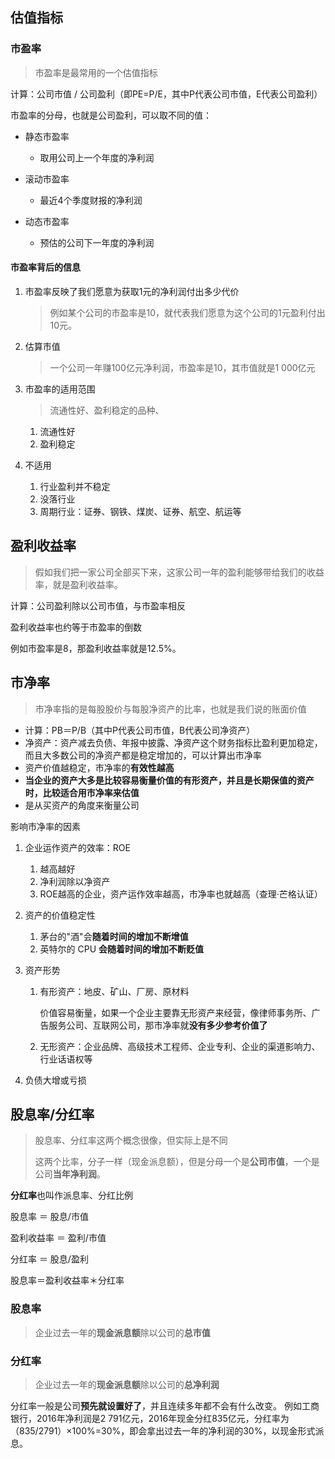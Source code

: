 ## 估值指标

### 市盈率

> 市盈率是最常用的一个估值指标

计算：公司市值 / 公司盈利（即PE=P/E，其中P代表公司市值，E代表公司盈利）

市盈率的分母，也就是公司盈利，可以取不同的值：

- 静态市盈率
    - 取用公司上一个年度的净利润

- 滚动市盈率
    - 最近4个季度财报的净利润

- 动态市盈率
    - 预估的公司下一年度的净利润

#### 市盈率背后的信息

1. 市盈率反映了我们愿意为获取1元的净利润付出多少代价

    > 例如某个公司的市盈率是10，就代表我们愿意为这个公司的1元盈利付出10元。

2. 估算市值

    > 一个公司一年赚100亿元净利润，市盈率是10，其市值就是1 000亿元

3. 市盈率的适用范围

    > 流通性好、盈利稳定的品种、

    1. 流通性好
    2. 盈利稳定

4. 不适用
    1. 行业盈利并不稳定
    2. 没落行业
    3. 周期行业：证券、钢铁、煤炭、证券、航空、航运等

## 盈利收益率

> 假如我们把一家公司全部买下来，这家公司一年的盈利能够带给我们的收益率，就是盈利收益率。

计算：公司盈利除以公司市值，与市盈率相反

盈利收益率也约等于市盈率的倒数

例如市盈率是8，那盈利收益率就是12.5%。

## 市净率

> 市净率指的是每股股价与每股净资产的比率，也就是我们说的账面价值

- 计算：PB＝P/B（其中P代表公司市值，B代表公司净资产）
- 净资产：资产减去负债、年报中披露、净资产这个财务指标比盈利更加稳定，而且大多数公司的净资产都是稳定增加的，可以计算出市净率
- 资产价值越稳定，市净率的**有效性越高**
- **当企业的资产大多是比较容易衡量价值的有形资产，并且是长期保值的资产时，比较适合用市净率来估值**
- 是从买资产的角度来衡量公司



影响市净率的因素

1. 企业运作资产的效率：ROE
    
    1. 越高越好
    2. 净利润除以净资产
    3. ROE越高的企业，资产运作效率越高，市净率也就越高（查理·芒格认证）
    
2. 资产的价值稳定性

    1. 茅台的"酒"会**随着时间的增加不断增值**
    2. 英特尔的 CPU **会随着时间的增加不断贬值**

3. 资产形势

    1. 有形资产：地皮、矿山、厂房、原材料

        价值容易衡量，如果一个企业主要靠无形资产来经营，像律师事务所、广告服务公司、互联网公司，那市净率就**没有多少参考价值了**

    2. 无形资产：企业品牌、高级技术工程师、企业专利、企业的渠道影响力、行业话语权等

4. 负债大增或亏损

## 股息率/分红率

> 股息率、分红率这两个概念很像，但实际上是不同
>
> 这两个比率，分子一样（现金派息额），但是分母一个是**公司市值**，一个是公司**当年净利润**。

**分红率**也叫作派息率、分红比例



股息率         ＝ 股息/市值

盈利收益率 ＝ 盈利/市值

分红率         ＝ 股息/盈利



股息率＝盈利收益率＊分红率

### 股息率

>  企业过去一年的**现金派息额**除以公司的**总市值**

### 分红率

> 企业过去一年的**现金派息额**除以公司的**总净利润**

分红率一般是公司**预先就设置好了**，并且连续多年都不会有什么改变。
例如工商银行，2016年净利润是2 791亿元，2016年现金分红835亿元，分红率为（835/2791）×100%=30%，即会拿出过去一年的净利润的30%，以现金形式派息。



